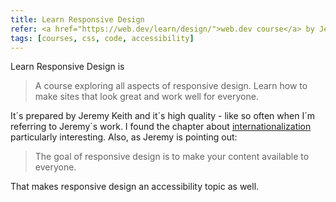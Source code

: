 ```yaml
---
title: Learn Responsive Design
refer: <a href="https://web.dev/learn/design/">web.dev course</a> by Jeremy Keith
tags: [courses, css, code, accessibility]
---
```

Learn Responsive Design is

> A course exploring all aspects of responsive design. Learn how to make sites that look great and work well for everyone.

It´s prepared by Jeremy Keith and it´s high quality - like so often when I´m referring to Jeremy´s work. I found the chapter about [internationalization](https://web.dev/learn/design/internationalization/) particularly interesting. Also, as Jeremy is pointing out:

> The goal of responsive design is to make your content available to everyone.

That makes responsive design an accessibility topic as well.
